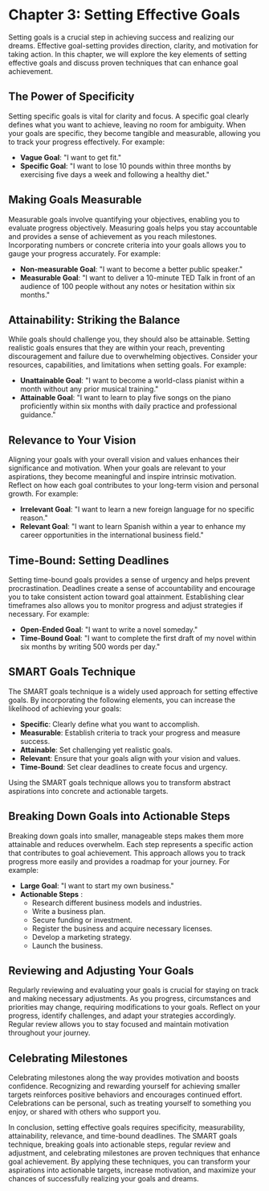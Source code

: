 Chapter 3: Setting Effective Goals
==================================

Setting goals is a crucial step in achieving success and realizing our dreams. Effective goal-setting provides direction, clarity, and motivation for taking action. In this chapter, we will explore the key elements of setting effective goals and discuss proven techniques that can enhance goal achievement.

The Power of Specificity
------------------------

Setting specific goals is vital for clarity and focus. A specific goal clearly defines what you want to achieve, leaving no room for ambiguity. When your goals are specific, they become tangible and measurable, allowing you to track your progress effectively. For example:

* **Vague Goal**: "I want to get fit."
* **Specific Goal**: "I want to lose 10 pounds within three months by exercising five days a week and following a healthy diet."

Making Goals Measurable
-----------------------

Measurable goals involve quantifying your objectives, enabling you to evaluate progress objectively. Measuring goals helps you stay accountable and provides a sense of achievement as you reach milestones. Incorporating numbers or concrete criteria into your goals allows you to gauge your progress accurately. For example:

* **Non-measurable Goal**: "I want to become a better public speaker."
* **Measurable Goal**: "I want to deliver a 10-minute TED Talk in front of an audience of 100 people without any notes or hesitation within six months."

Attainability: Striking the Balance
-----------------------------------

While goals should challenge you, they should also be attainable. Setting realistic goals ensures that they are within your reach, preventing discouragement and failure due to overwhelming objectives. Consider your resources, capabilities, and limitations when setting goals. For example:

* **Unattainable Goal**: "I want to become a world-class pianist within a month without any prior musical training."
* **Attainable Goal**: "I want to learn to play five songs on the piano proficiently within six months with daily practice and professional guidance."

Relevance to Your Vision
------------------------

Aligning your goals with your overall vision and values enhances their significance and motivation. When your goals are relevant to your aspirations, they become meaningful and inspire intrinsic motivation. Reflect on how each goal contributes to your long-term vision and personal growth. For example:

* **Irrelevant Goal**: "I want to learn a new foreign language for no specific reason."
* **Relevant Goal**: "I want to learn Spanish within a year to enhance my career opportunities in the international business field."

Time-Bound: Setting Deadlines
-----------------------------

Setting time-bound goals provides a sense of urgency and helps prevent procrastination. Deadlines create a sense of accountability and encourage you to take consistent action toward goal attainment. Establishing clear timeframes also allows you to monitor progress and adjust strategies if necessary. For example:

* **Open-Ended Goal**: "I want to write a novel someday."
* **Time-Bound Goal**: "I want to complete the first draft of my novel within six months by writing 500 words per day."

SMART Goals Technique
---------------------

The SMART goals technique is a widely used approach for setting effective goals. By incorporating the following elements, you can increase the likelihood of achieving your goals:

* **Specific**: Clearly define what you want to accomplish.
* **Measurable**: Establish criteria to track your progress and measure success.
* **Attainable**: Set challenging yet realistic goals.
* **Relevant**: Ensure that your goals align with your vision and values.
* **Time-Bound**: Set clear deadlines to create focus and urgency.

Using the SMART goals technique allows you to transform abstract aspirations into concrete and actionable targets.

Breaking Down Goals into Actionable Steps
-----------------------------------------

Breaking down goals into smaller, manageable steps makes them more attainable and reduces overwhelm. Each step represents a specific action that contributes to goal achievement. This approach allows you to track progress more easily and provides a roadmap for your journey. For example:

* **Large Goal**: "I want to start my own business."
* **Actionable Steps** :
  * Research different business models and industries.
  * Write a business plan.
  * Secure funding or investment.
  * Register the business and acquire necessary licenses.
  * Develop a marketing strategy.
  * Launch the business.

Reviewing and Adjusting Your Goals
----------------------------------

Regularly reviewing and evaluating your goals is crucial for staying on track and making necessary adjustments. As you progress, circumstances and priorities may change, requiring modifications to your goals. Reflect on your progress, identify challenges, and adapt your strategies accordingly. Regular review allows you to stay focused and maintain motivation throughout your journey.

Celebrating Milestones
----------------------

Celebrating milestones along the way provides motivation and boosts confidence. Recognizing and rewarding yourself for achieving smaller targets reinforces positive behaviors and encourages continued effort. Celebrations can be personal, such as treating yourself to something you enjoy, or shared with others who support you.

In conclusion, setting effective goals requires specificity, measurability, attainability, relevance, and time-bound deadlines. The SMART goals technique, breaking goals into actionable steps, regular review and adjustment, and celebrating milestones are proven techniques that enhance goal achievement. By applying these techniques, you can transform your aspirations into actionable targets, increase motivation, and maximize your chances of successfully realizing your goals and dreams.
